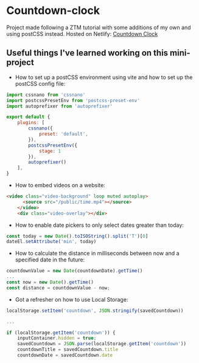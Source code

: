 # Countdown-clock
Project made following a ZTM tutorial with some additions of my own and using postCSS instead. Hosted on Netlify: [Countdown Clock](https://barjaktarevic-countdown.netlify.app/ 'Click to visit the site')

## Useful things I've learned working on this mini-project
+ How to set up a postCSS environment using vite and how to set up the postCSS config file:
```javascript
import cssnano from 'cssnano'
import postcssPresetEnv from 'postcss-preset-env'
import autoprefixer from 'autoprefixer'

export default {
    plugins: [
        cssnano({
            preset: 'default',
        }),
        postcssPresetEnv({
            stage: 1
        }),
        autoprefixer()
    ],
}
```
+ How to embed videos on a website:
```html
<video class="video-background" loop muted autoplay>
      <source src="/public/time.mp4"></source>
    </video>
    <div class="video-overlay"></div>
```
+ How to enable date pickers to only select dates greater than today:
```javascript
const today = new Date().toISOString().split('T')[0]
dateEl.setAttribute('min', today)
```
+ How to calculate the distance in milliseconds between now and a specified date in the future:
```javascript
countdownValue = new Date(countdownDate).getTime()
...
const now = new Date().getTime()
const distance = countdownValue - now;
```
+ Got a refresher on how to use Local Storage:
```javascript
localStorage.setItem('countdown', JSON.stringify(savedCountdown))

...

if (localStorage.getItem('countdown')) {
    inputContainer.hidden = true;
    savedCountdown = JSON.parse(localStorage.getItem('countdown'))
    countdownTitle = savedCountdown.title
    countdownDate = savedCountdown.date
```
